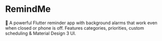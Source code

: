 # RemindMe
🔔 A powerful Flutter reminder app with background alarms that work even when closed or phone is off. Features categories, priorities, custom scheduling &amp; Material Design 3 UI.

